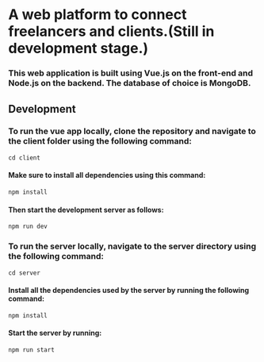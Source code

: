 # A web platform to connect freelancers and clients.(Still in development stage.)

### This web application is built using Vue.js on the front-end and Node.js on the backend. The database of choice is MongoDB.

## Development
### To run the vue app locally, clone the repository and navigate to the client folder using the following command:

`cd client`

#### Make sure to install all dependencies using this command: 

`npm install`

#### Then start the development server as follows:

`npm run dev`

### To run the server locally, navigate to the server directory using the following command:

`cd server`

#### Install all the dependencies used by the server by running the following command:

`npm install`

#### Start the server by running: 

`npm run start`



